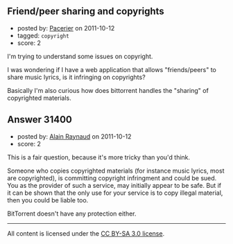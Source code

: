 ## Friend/peer sharing and copyrights

- posted by: [Pacerier](https://stackexchange.com/users/-1/10334-pacerier) on 2011-10-12
- tagged: `copyright`
- score: 2


I'm trying to understand some issues on copyright.

I was wondering if I have a web application that allows "friends/peers" to share music lyrics, is it infringing on copyrights?

Basically I'm also curious how does bittorrent handles the "sharing" of copyrighted materials.


## Answer 31400

- posted by: [Alain Raynaud](https://stackexchange.com/users/-1/502-alain-raynaud) on 2011-10-12
- score: 2

This is a fair question, because it's more tricky than you'd think.

Someone who copies copyrighted materials (for instance music lyrics, most are copyrighted), is committing copyright infringment and could be sued. You as the provider of such a service, may initially appear to be safe. But if it can be shown that the only use for your service is to copy illegal material, then you could be liable too.

BitTorrent doesn't have any protection either.



---

All content is licensed under the [CC BY-SA 3.0 license](https://creativecommons.org/licenses/by-sa/3.0/).
